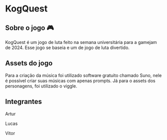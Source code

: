 # KogQuest

## Sobre o jogo 🎮 

KogQuest é um jogo de luta feito na semana universitária para a gamejam de 2024. Esse jogo se baseia e um de jogo de luta divertido.

## Assets do jogo

Para a criação da música foi utilizado software gratuito chamado Suno, nele é possível criar suas músicas com apenas prompts. Já para o assets dos personagens, foi utilizado o viggle.

## Integrantes

Artur <br>

Lucas <br>

Vitor
